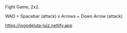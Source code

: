 Fight Game, 2x2. 

WAD + Spacebar (attack) x Arrows + Down Arrow (attack)

https://jogodeluta-luiz.netlify.app
